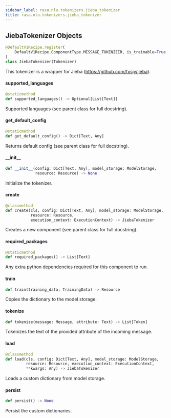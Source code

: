 ```yaml
---
sidebar_label: rasa.nlu.tokenizers.jieba_tokenizer
title: rasa.nlu.tokenizers.jieba_tokenizer
---
```

## JiebaTokenizer Objects

```python
@DefaultV1Recipe.register(
    DefaultV1Recipe.ComponentType.MESSAGE_TOKENIZER, is_trainable=True
)
class JiebaTokenizer(Tokenizer)
```

This tokenizer is a wrapper for Jieba (https://github.com/fxsjy/jieba).

#### supported\_languages

```python
@staticmethod
def supported_languages() -> Optional[List[Text]]
```

Supported languages (see parent class for full docstring).

#### get\_default\_config

```python
@staticmethod
def get_default_config() -> Dict[Text, Any]
```

Returns default config (see parent class for full docstring).

#### \_\_init\_\_

```python
def __init__(config: Dict[Text, Any], model_storage: ModelStorage,
             resource: Resource) -> None
```

Initialize the tokenizer.

#### create

```python
@classmethod
def create(cls, config: Dict[Text, Any], model_storage: ModelStorage,
           resource: Resource,
           execution_context: ExecutionContext) -> JiebaTokenizer
```

Creates a new component (see parent class for full docstring).

#### required\_packages

```python
@staticmethod
def required_packages() -> List[Text]
```

Any extra python dependencies required for this component to run.

#### train

```python
def train(training_data: TrainingData) -> Resource
```

Copies the dictionary to the model storage.

#### tokenize

```python
def tokenize(message: Message, attribute: Text) -> List[Token]
```

Tokenizes the text of the provided attribute of the incoming message.

#### load

```python
@classmethod
def load(cls, config: Dict[Text, Any], model_storage: ModelStorage,
         resource: Resource, execution_context: ExecutionContext,
         **kwargs: Any) -> JiebaTokenizer
```

Loads a custom dictionary from model storage.

#### persist

```python
def persist() -> None
```

Persist the custom dictionaries.

